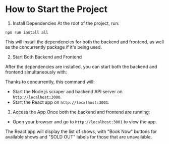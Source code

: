 # How to Start the Project

1. Install Dependencies
At the root of the project, run:

`npm run install all`

This will install the dependencies for both the backend and frontend, as well as the concurrently package if it's being used.

2. Start Both Backend and Frontend

After the dependencies are installed, you can start both the backend and frontend simultaneously with:

Thanks to concurrently, this command will:

- Start the Node.js scraper and backend API server on `http://localhost:3000`.
- Start the React app on `http://localhost:3001`.

3. Access the App
Once both the backend and frontend are running:

- Open your browser and go to `http://localhost:3001` to view the app.

The React app will display the list of shows, with "Book Now" buttons for available shows and "SOLD OUT" labels for those that are unavailable.

